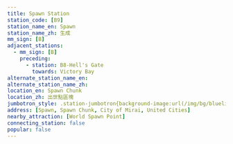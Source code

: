 ```yaml
---
title: Spawn Station
station_code: [B9]
station_name_en: Spawn
station_name_zh: 生成
mm_sign: [B]
adjacent_stations:
  - mm_sign: [B]
    preceding:
      - station: B8-Hell's Gate
        towards: Victory Bay
alternate_station_name_en: 
alternate_station_name_zh: 
location_en: Spawn Chunk
location_zh: 出世點區塊
jumbotron_style: .station-jumbotron{background-image:url(/img/bg/blueline.png);background-repeat:no-repeat;background-size:50% 10px;background-position:left 130px}
address: [Spawn, Spawn Chunk, City of Mirai, United Cities]
nearby_attraction: [World Spawn Point]
connecting_station: false
popular: false
---
```


